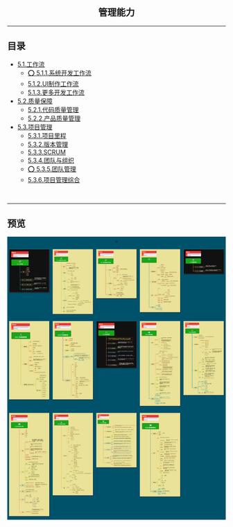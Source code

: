 <h2 align="center">管理能力</h2>

----


## 目录

* [5.1.工作流](5.1.工作流.md)
    * [⭕ 5.1.1.系统开发工作流](5.1.1.系统开发工作流.md)
    * [5.1.2.UI制作工作流](5.1.2.UI制作工作流.md)
    * [5.1.3.更多开发工作流](5.1.3.更多开发工作流.md)
* [5.2.质量保障](5.2.质量保障.md)
    * [5.2.1.代码质量管理](5.2.1.代码质量管理.md)
    * [5.2.2.产品质量管理](5.2.2.产品质量管理.md)
* [5.3.项目管理](5.3.项目管理.md)
    * [5.3.1.项目里程](5.3.1.项目里程.md)
    * [5.3.2.版本管理](5.3.2.版本管理.md)
    * [5.3.3.SCRUM](5.3.3.SCRUM.md)
    * [5.3.4.团队与组织](5.3.4.团队与组织.md)
    * [⭕ 5.3.5.团队管理](5.3.5.团队管理.md)
    * [5.3.6.项目管理综合](5.3.6.项目管理综合.md)

<br/>

----


## 预览
![图片加载中...](../../overview/5.管理能力.png)



